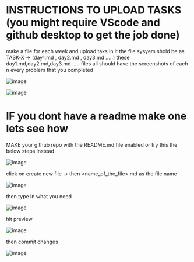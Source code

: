 # INSTRUCTIONS TO UPLOAD TASKS (you might require VScode and github desktop to get the job done)

make a file for each week and upload taks in it 
the file sysyem shold be as TASK-X -> (day1.md , day2.md , day3.md .....)
these day1.md,day2.md,day3.md ..... files all should have the screenshots of each n every problem that you completed 



![image](https://github.com/user-attachments/assets/15bbcb43-d9b5-4371-a7b7-d475d579a687)

![image](https://github.com/user-attachments/assets/21b99b36-b37f-4cff-b3fc-4d5bdccebf11)

# IF you dont have a readme make one lets see how 

MAKE your github repo with the README.md file enabled or try this the below steps instead 

![image](https://github.com/user-attachments/assets/90baa187-9cd3-41a0-9611-195d84804448)


click on create new file -> then <name_of_the_file>.md as the file name 

![image](https://github.com/user-attachments/assets/482e0c04-0ac7-40c9-8585-e36ef557e858)


then type in what you need 

![image](https://github.com/user-attachments/assets/b5ebe704-5f48-4af7-817f-b4633ccbbab3)

hit preview 

![image](https://github.com/user-attachments/assets/30a001a1-492d-4fe5-8649-dce2e7dd8538)


then commit changes 

![image](https://github.com/user-attachments/assets/41df1697-2db8-4851-9445-ef02f627522c)


